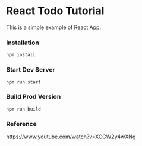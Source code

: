 # React Todo Tutorial

This is a simple example of React App.

### Installation

```
npm install
```

### Start Dev Server

```
npm run start
```

### Build Prod Version

```
npm run build
```

### Reference

https://www.youtube.com/watch?v=XCCW2y4wXNg
